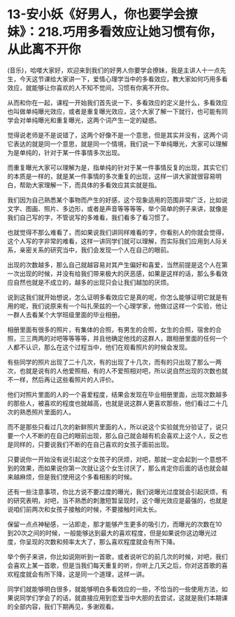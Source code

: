 # 13-安小妖《好男人，你也要学会撩妹》：218.巧用多看效应让她习惯有你，从此离不开你

(音乐)，哈喽大家好，欢迎来到我们的好男人你要学会撩妹，我是主讲人十一点先生，今天这节课给大家讲一下，爱情心理学当中的多看效应，教大家如何巧用多看效应，就能够让你喜欢的人不知不觉间，习惯有你离不开你。

从而和你在一起，课程一开始我们首先说一下，多看效应的定义是什么，多看效应也叫做单纯曝光效应，或者是重复曝光效应，这个大家了解一下就行，也可能有同学会对单纯曝光和重复曝光，这两个词产生一定的疑惑。

觉得说老师是不是说错了，这两个好像不是一个意思，但是其实并没有，这两个词它表达的就是同一个意思，就是同一个情境，我们说一下单纯曝光，大家可以理解为是单纯的，针对于某一件事情多次出现。

而重复曝光大家可以理解为是，指单纯的针对于某一件事情反复的出现，其实它们的本质是一样的，就是某一件事情的多次重复的出现，这样一讲大家就很容易明白，帮助大家理解一下，而具体的多看效应其实就是指。

我们因为自己熟悉某个事物而产生的好感，这个现象适用的范围非常广泛，比如说文字、图画、照片、多边形，或者是声音等等等等，举个简单的例子来讲，就像是我们自己写的字，不管说写的多难看，我们看多了看习惯了。

也就觉得不那么难看了，而如果说我们讲同样难看的字，你看别人的你就会觉得，这个人写的字非常的难看，这样一讲同学们就可以理解，而实际我们应用到人际关系，亲密关系的研究当中，我们会发现一个人在自己的眼前。

出现的次数越多，那么自己就越容易对其产生偏好和喜爱，当然前提是这个人在第一次出现的时候，并没有给我们带来极大的厌恶感，如果是这样的话，那么多看效应自然也就是不成立的，越多的出现只会让我们越加的厌烦。

说到这我们就开始想说，怎么证明多看效应它是真的呢，你怎么能够证明它就是有用的呢，我们说原来有一个叫扎荣兹的一个心理学家，他做过这样一个实验，他让一群人去看某个大学班级里面的毕业相册。

相册里面有很多的照片，有集体的合照，有男生的合照，女生的合照，宿舍的合照，三三两两的对吧等等等等，并且他确定他找的这群人，跟相册里面的任何一个人都不认识，那么在这个过程当中，他们在观看照片的时候会发现。

有些同学的照片出现了二十几次，有的出现了十几次，而有的只出现了那么一两次，也就是说有的人他爱照相，有的人不爱照相对吧，所以说自然出现的次数也就不一样，然后再让这些看照片的人评价。

他们对照片里面的人的一个喜爱程度，结果会发现在毕业相册里面，出现次数越多的那些人，被喜欢的程度也就越高，也就是说这群人更喜欢那些，他们看过二十几次的熟悉照片里面的人。

而不是那些只看过几次的新鲜照片里面的人，所以说这个实验就充分验证了，说只要一个人不断的在自己的眼前出现，那么自己就会越有机会喜欢上这个人，反之也是同样的，只要说我们不断的在自己喜欢的女孩子面前出现。

只要说你一开始没有说引起这个女孩子的厌烦，对吧，那就一定会起到一个意想不到的效果，而如果说你第一次就让这个女生讨厌了，那么肯定你后面的话也就会越来越麻烦，但是我们使用这个多看相影的时候。

还有一些注意事项，你比方说不要过度的曝光，我们说曝光过度就会引起厌烦，有的研究表明，对吧，当不熟悉的刺激短暂呈现时，这个曝光效应是最强的，也就是说咱们前两次和女孩子接触的时候，不要接触时间太长。

保留一点点神秘感，一沾即走，那才能够产生更多的吸引力，而曝光的次数在10到20次之间的时候，一般能够达到最大的喜欢程度，但是如果说你这边曝光过度，你呈现的次数和频率太大了，那么喜欢程度就会有所下降。

举个例子来讲，你比如说刚听到一首歌，或者说听它的前几次的时候，对吧，我们会喜欢上某一首歌，但是当我们每天重复的听，你听上几天之后，你对这首歌的喜欢程度就会有所下降，这是同一个道理，这样一讲。

同学们就能够明白很多，就能够明白多看效应的一些，不恰当的一些使用方法，如果说同学们学会了的话，就直接应用到恋爱当中大胆的去尝试，这就是我们本期课的全部内容，我们下期再见，多谢观看。

